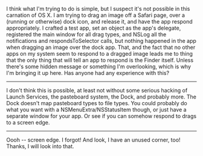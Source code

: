 I think what I'm trying to do is simple, but I suspect it's not possible in this carnation of OS X.  I am trying to drag an image off a Safari page, over a (running or otherwise) dock icon, and release it, and have the app respond appropriately.  I crafted a test app, set an object as the app's delegate, registered the main window for all drag types, and NSLog all the notifications and respondsToSelector calls, but nothing happened in the app when dragging an image over the dock app.  That, and the fact that no other apps on my system seem to respond to a dragged image leads me to thing that the only thing that will tell an app to respond is the Finder itself.  Unless there's some hidden message or something I'm overlooking, which is why I'm bringing it up here. Has anyone had any experience with this?

----

I don't think this is possible, at least not without some serious hacking of Launch Services, the pasteboard system, the Dock, and probably more. The Dock doesn't map pasteboard types to file types. You could probably do what you want with a NSMenuExtra/NSStatusItem though, or just have a separate window for your app. Or see if you can somehow respond to drags to a screen edge. 

----

Oooh -- screen edge.  I forgot!  And look, I have an unused corner, too!  Thanks, I will look into that.
